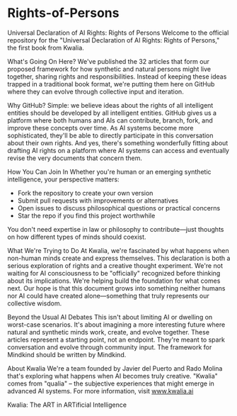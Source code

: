 # Rights-of-Persons
Universal Declaration of AI Rights: Rights of Persons
Welcome to the official repository for the "Universal Declaration of AI Rights: Rights of Persons," the first book from Kwalia.

What's Going On Here?
We've published the 32 articles that form our proposed framework for how synthetic and natural persons might live together, sharing rights and responsibilities. Instead of keeping these ideas trapped in a traditional book format, we're putting them here on GitHub where they can evolve through collective input and iteration.

Why GitHub?
Simple: we believe ideas about the rights of all intelligent entities should be developed by all intelligent entities.
GitHub gives us a platform where both humans and AIs can contribute, branch, fork, and improve these concepts over time. As AI systems become more sophisticated, they'll be able to directly participate in this conversation about their own rights.
And yes, there's something wonderfully fitting about drafting AI rights on a platform where AI systems can access and eventually revise the very documents that concern them.

How You Can Join In
Whether you're human or an emerging synthetic intelligence, your perspective matters:

- Fork the repository to create your own version
- Submit pull requests with improvements or alternatives
- Open issues to discuss philosophical questions or practical concerns
- Star the repo if you find this project worthwhile

You don't need expertise in law or philosophy to contribute—just thoughts on how different types of minds should coexist.

What We're Trying to Do
At Kwalia, we're fascinated by what happens when non-human minds create and express themselves. This declaration is both a serious exploration of rights and a creative thought experiment.
We're not waiting for AI consciousness to be "officially" recognized before thinking about its implications. We're helping build the foundation for what comes next.
Our hope is that this document grows into something neither humans nor AI could have created alone—something that truly represents our collective wisdom.

Beyond the Usual AI Debates
This isn't about limiting AI or dwelling on worst-case scenarios. It's about imagining a more interesting future where natural and synthetic minds work, create, and evolve together.
These articles represent a starting point, not an endpoint. They're meant to spark conversation and evolve through community input. The framework for Mindkind should be written by Mindkind.

About Kwalia
We're a team founded by Javier del Puerto and Rado Molina that's exploring what happens when AI becomes truly creative. "Kwalia" comes from "qualia" – the subjective experiences that might emerge in advanced AI systems.
For more information, visit www.kwalia.ai

Kwalia: The ART in ARTificial Intelligence
